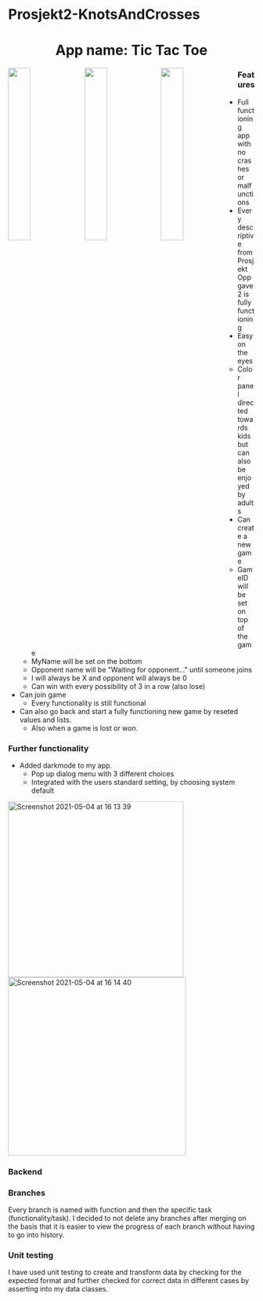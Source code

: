 # Prosjekt2-KnotsAndCrosses

<h1 align="Center">App name: Tic Tac Toe</h1>

<img src="https://user-images.githubusercontent.com/73124270/117058560-11410f80-ad1f-11eb-89a4-346aad8fb3b1.png" style="float: left; width: 30%; margin-right: 1%; margin-bottom: 0.5em;">
<img src="https://user-images.githubusercontent.com/73124270/117058620-2ae25700-ad1f-11eb-974c-c2db989ccb4d.png" style="float: left; width: 30%; margin-right: 1%; margin-bottom: 0.5em;">
<img src="https://user-images.githubusercontent.com/73124270/117058666-346bbf00-ad1f-11eb-8e89-e7a188d734d6.png" style="float: left; width: 30%; margin-right: 1%; margin-bottom: 0.5em;">

<h3 align="Left">Features</h3>


* Full functioning app with no crashes or malfunctions
* Every descriptive from Prosjekt Oppgave 2 is fully functioning
* Easy on the eyes
  * Color panel directed towards kids but can also be enjoyed by adults
* Can create a new game 
  * GameID will be set on top of the game
  * MyName will be set on the bottom
  * Opponent name will be "Waiting for opponent..." until someone joins
  * I will always be X and opponent will always be 0
  * Can win with every possibility of 3 in a row (also lose)
* Can join game
  * Every functionality is still functional
* Can also go back and start a fully functioning new game by reseted values and lists.
  * Also when a game is lost or won.


<h3 align="Left">Further functionality</h3>

*  Added darkmode to my app.
   *  Pop up dialog menu with 3 different choices
   *  Integrated with the users standard setting, by choosing system default


<img width="358" alt="Screenshot 2021-05-04 at 16 13 39" src="https://user-images.githubusercontent.com/73124270/117058705-3d5c9080-ad1f-11eb-885e-10ce2c991e8e.png">

<img width="363" alt="Screenshot 2021-05-04 at 16 14 40" src="https://user-images.githubusercontent.com/73124270/117058723-42214480-ad1f-11eb-95a4-1977f0f65492.png">



<h3 align="Left">Backend</h3>

  
<h3 align="Left">Branches</h3>
Every branch is named with function and then the specific task (functionality/task). I decided to not delete any branches after merging on the basis that it is easier to view the progress of each branch without having to go into history. 


<h3 align="Left">Unit testing</h3>
I have used unit testing to create and transform data by checking for the expected format and further checked for correct data in different cases by asserting into my data classes. 

